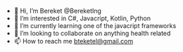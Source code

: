 - 👋 Hi, I’m Bereket @BereketIng
- 👀 I’m interested in C#, Javacript, Kotlin, Python
- 🌱 I’m currently learning one of the javacript frameworks
- 💞️ I’m looking to collaborate on anything health related
- 📫 How to reach me bteketel@gmail.com

<!---
BereketIng/BereketIng is a ✨ special ✨ repository because its `README.md` (this file) appears on your GitHub profile.
You can click the Preview link to take a look at your changes.
--->
